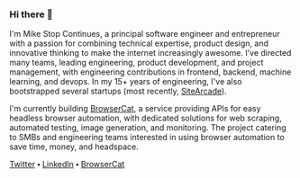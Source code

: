 ### Hi there 👋

I'm Mike Stop Continues, a principal software engineer and entrepreneur with a passion for combining technical expertise, product design, and innovative thinking to make the internet increasingly awesome. I’ve directed many teams, leading engineering, product development, and project management, with engineering contributions in frontend, backend, machine learning, and devops. In my 15+ years of engineering, I've also bootstrapped several startups (most recently, [SiteArcade](https://www.sitearcade.com)).

I'm currently building [BrowserCat](https://www.browsercat.com), a service providing APIs for easy headless browser automation, with dedicated solutions for web scraping, automated testing, image generation, and monitoring. The project catering to SMBs and engineering teams interested in using browser automation to save time, money, and headspace.

[Twitter](https://twitter.com/stopcontinues) ⬩ [LinkedIn](https://www.linkedin.com/in/mikestopcontinues/) ⬩ [BrowserCat](https://www.browsercat.com)
